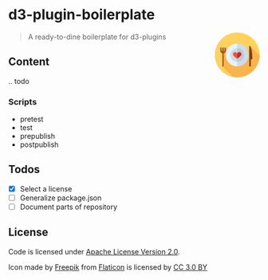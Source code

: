 # d3-plugin-boilerplate
<img align="right" src="img/icon.png" alt="alt text" width="90" height="90">

> A ready-to-dine boilerplate for d3-plugins

## Content

.. todo

### Scripts

- pretest
- test
- prepublish
- postpublish

## Todos

- [x] Select a license
- [ ] Generalize package.json
- [ ] Document parts of repository

## License

Code is licensed under [Apache License Version 2.0](LICENSE).

Icon made by [Freepik](http://www.freepik.com) from [Flaticon](https://www.flaticon.com/) is licensed by [CC 3.0 BY](http://creativecommons.org/licenses/by/3.0/)

